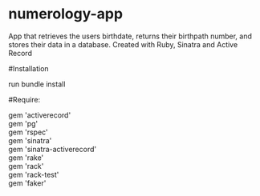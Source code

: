 # numerology-app
App that retrieves the users birthdate, returns their birthpath number, and stores their data in a database. Created with Ruby, Sinatra and Active Record<br>

#Installation

run bundle install<br>

#Require:<br>

gem 'activerecord'<br>
gem 'pg'<br>
gem 'rspec'<br>
gem 'sinatra'<br>
gem 'sinatra-activerecord'<br>
gem 'rake'<br>
gem 'rack'<br>
gem 'rack-test'<br>
gem 'faker'<br>
